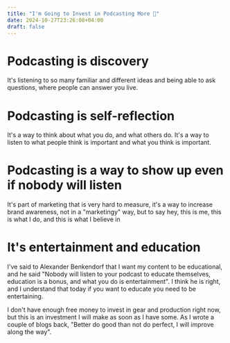 ```yaml
---
title: "I'm Going to Invest in Podcasting More 🎤"
date: 2024-10-27T23:26:08+04:00
draft: false
---
```

# Podcasting is discovery
It's listening to so many familiar and different ideas and being able to ask questions, where people can answer you live.

# Podcasting is self-reflection
It's a way to think about what you do, and what others do. It's a way to listen to what people think is important and what you think is important.

# Podcasting is a way to show up even if nobody will listen
It's part of marketing that is very hard to measure, it's a way to increase brand awareness, not in a "marketingy" way, but to say hey, this is me, this is what I do, and this is what I believe in

# It's entertainment and education
I've said to Alexander Benkendorf that I want my content to be educational, and he said "Nobody will listen to your podcast to educate themselves, education is a bonus, and what you do is entertainment". I think he is right, and I understand that today if you want to educate you need to be entertaining.

I don't have enough free money to invest in gear and production right now, but this is an investment I will make as soon as I have some. As I wrote a couple of blogs back, "Better do good than not do perfect, I will improve along the way".